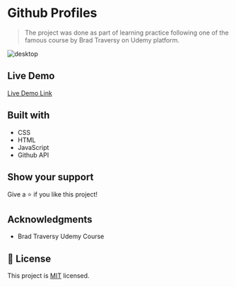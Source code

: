 # Github Profiles
> The project was done as part of learning practice following one of the famous course by Brad Traversy on Udemy platform.

![desktop](https://meri-mg.github.io/Github-Profiles-Project-28/desktop.png)

## Live Demo

[Live Demo Link](https://meri-mg.github.io/Github-Profiles-Project-28/)

## Built with
- CSS
- HTML
- JavaScript
- Github API


## Show your support

Give a ⭐️ if you like this project!

## Acknowledgments

- Brad Traversy Udemy Course

## 📝 License

This project is [MIT](./MIT.md) licensed.
